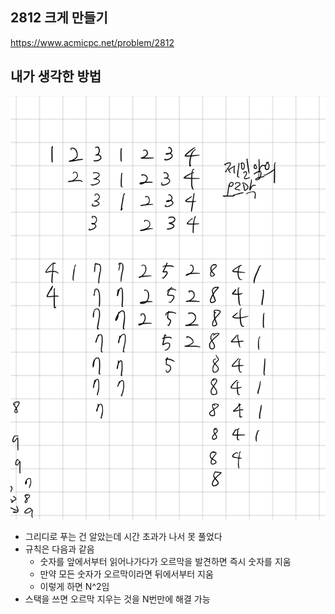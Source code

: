 ## 2812 크게 만들기

<https://www.acmicpc.net/problem/2812>

## 내가 생각한 방법

![이미지](./img.png)

- 그리디로 푸는 건 알았는데 시간 초과가 나서 못 풀었다
- 규칙은 다음과 같음
  - 숫자를 앞에서부터 읽어나가다가 오르막을 발견하면 즉시 숫자를 지움
  - 만약 모든 숫자가 오르막이라면 뒤에서부터 지움
  - 이렇게 하면 N^2임
- 스택을 쓰면 오르막 지우는 것을 N번만에 해결 가능
